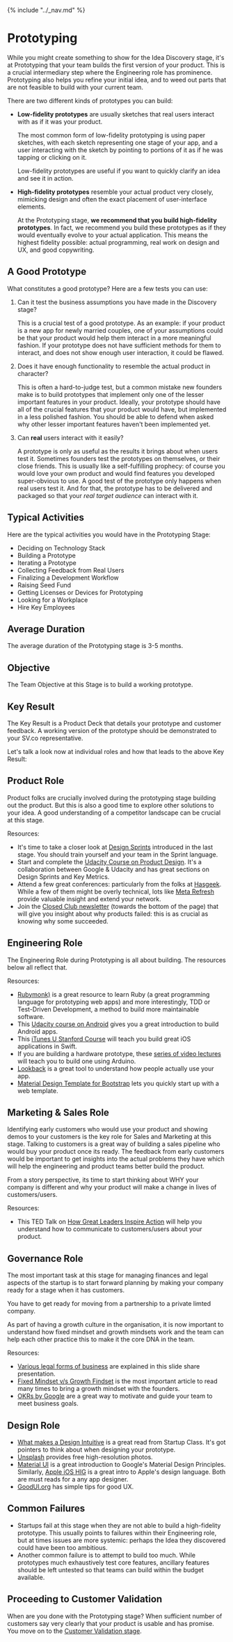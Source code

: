 {% include "../_nav.md" %}

# Prototyping

While you might create something to show for the Idea Discovery stage, it's at Prototyping that your team builds the first version of your product. This is a crucial intermediary step where the Engineering role has prominence. Prototyping also helps you refine your initial idea, and to weed out parts that are not feasible to build with your current team.

There are two different kinds of prototypes you can build:

* **Low-fidelity prototypes** are usually sketches that real users interact with as if it was your product.

  The most common form of low-fidelity prototyping is using paper sketches, with each sketch representing one stage of your app, and a user interacting with the sketch by pointing to portions of it as if he was tapping or clicking on it.

  Low-fidelity prototypes are useful if you want to quickly clarify an idea and see it in action.
* **High-fidelity prototypes** resemble your actual product very closely, mimicking design and often the exact placement of user-interface elements.

  At the Prototyping stage, **we recommend that you build high-fidelity prototypes**. In fact, we recommend you build these prototypes as if they would eventually evolve to your actual application. This means the highest fidelity possible: actual programming, real work on design and UX, and good copywriting.

## A Good Prototype

What constitutes a good prototype? Here are a few tests you can use:

1. Can it test the business assumptions you have made in the Discovery stage?

   This is a crucial test of a good prototype. As an example: if your product is a new app for newly married couples, one of your assumptions could be that your product would help them interact in a more meaningful fashion. If your prototype does not have sufficient methods for them to interact, and does not show enough user interaction, it could be flawed.

2. Does it have enough functionality to resemble the actual product in character?

   This is often a hard-to-judge test, but a common mistake new founders make is to build prototypes that implement only one of the lesser important features in your product. Ideally, your prototype should have all of the crucial features that your product would have, but implemented in a less polished fashion. You should be able to defend when asked why other lesser important features haven't been implemented yet.

3. Can **real** users interact with it easily?

   A prototype is only as useful as the results it brings about when users test it. Sometimes founders test the prototypes on themselves, or their close friends. This is usually like a self-fulfilling prophecy: of course you would love your own product and would find features you developed super-obvious to use. A good test of the prototype only happens when real users test it. And for that, the prototype has to be delivered and packaged so that your *real target audience* can interact with it.

## Typical Activities

Here are the typical activities you would have in the Prototyping Stage:

* Deciding on Technology Stack
* Building a Prototype
* Iterating a Prototype
* Collecting Feedback from Real Users
* Finalizing a Development Workflow
* Raising Seed Fund
* Getting Licenses or Devices for Prototyping
* Looking for a Workplace
* Hire Key Employees

## Average Duration
The average duration of the Prototyping stage is 3-5 months.

## Objective
The Team Objective at this Stage is to build a working prototype.

## Key Result
The Key Result is a Product Deck that details your prototype and customer feedback. A working version of the prototype should be demonstrated to your SV.co representative.

Let's talk a look now at individual roles and how that leads to the above Key Result:

## Product Role
Product folks are crucially involved during the prototyping stage building out the product. But this is also a good time to explore other solutions to your idea. A good understanding of a competitor landscape can be crucial at this stage.

Resources:

* It's time to take a closer look at [Design Sprints](http://www.gv.com/sprint/) introduced in the last stage. You should train yourself and your team in the Sprint language.
* Start and complete the [Udacity Course on Product Design](https://www.udacity.com/course/product-design--ud509). It's a collaboration between Google & Udacity and has great sections on Design Sprints and Key Metrics.
* Attend a few great conferences: particularly from the folks at [Hasgeek](https://hasgeek.com). While a few of them might be overly technical, lots like [Meta Refresh](https://metarefresh.in/2015/) provide valuable insight and extend your network.
* Join the [Closed Club newsletter](http://closedclub.org) (towards the bottom of the page) that will give you insight about why products failed: this is as crucial as knowing why some succeeded.

## Engineering Role

The Engineering Role during Prototyping is all about building. The resources below all reflect that.

Resources:

* [Rubymonk)](https://rubymonk.com) is a great resource to learn Ruby (a great programming language for prototyping web apps) and more interestingly, TDD or Test-Driven Development, a method to build more maintainable software.
* This [Udacity course on Android](https://www.udacity.com/course/ud853) gives you a great introduction to build Android apps.
* This [iTunes U Stanford Course](https://itunes.apple.com/bj/course/developing-ios-8-apps-swift/id961180099) will teach you build great iOS applications in Swift.
* If you are building a hardware prototype, these [series of video lectures](https://www.youtube.com/watch?t=10&v=U2fUvCFNyI0) will teach you to build one using Arduino. 
* [Lookback](https://lookback.io) is a great tool to understand how people actually use your app.
* [Material Design Template for Bootstrap](http://designbeep.com/2014/10/25/material-design-template-for-bootstrap-3/) lets you quickly start up with a web template.

## Marketing & Sales Role

Identifying early customers who would use your product and showing demos to your customers is the key role for Sales and Marketing at this stage. Talking to customers is a great way of building a sales pipeline who would buy your product once its ready. The feedback from early customers would be important to get insights into the actual problems they have which will help the engineering and product teams better build the product.

From a story perspective, its time to start thinking about WHY your company is different and why your product will make a change in lives of customers/users.

Resources:
* This TED Talk on [How Great Leaders Inspire Action](http://www.ted.com/talks/simon_sinek_how_great_leaders_inspire_action?language=en) will help you understand how to communicate to customers/users about your product.


## Governance Role

The most important task at this stage for managing finances and legal aspects of the startup is to start forward planning by making your company ready for a stage when it has customers. 

You have to get ready for moving from a partnership to a private limted company.

As part of having a growth culture in the organisation, it is now important to understand how fixed mindset and growth mindsets work and the team can help each other practice this to make it the core DNA in the team.

Resources:
* [Various legal forms of business](http://www.slideshare.net/JaydeepHalbe/how-to-choose-the-right-form-of-business-organisation) are explained in this slide share presentation.
* [Fixed Mindset v/s Growth Findset](http://www.brainpickings.org/2014/01/29/carol-dweck-mindset/) is the most important article to read many times to bring a growth mindset with the founders.
* [OKRs by Google](https://www.gv.com/lib/how-google-sets-goals-objectives-and-key-results-okrs) are a great way to motivate and guide your team to meet business goals.

## Design Role

* [What makes a Design Intuitive](https://startupclass.co/courses/how-to-start-a-startup/lectures/64065) is a great read from Startup Class. It's got pointers to think about when designing your prototype.
* [Unsplash](https://unsplash.com) provides free high-resolution photos.
* [Material UI](http://material-ui.com/#/) is a great introduction to Google's Material Design Principles. Similarly, [Apple iOS HIG](https://developer.apple.com/library/ios/documentation/UserExperience/Conceptual/MobileHIG/) is a great intro to Apple's design language. Both are must reads for a any app designer.
* [GoodUI.org](http://goodui.org) has simple tips for good UX.

## Common Failures

* Startups fail at this stage when they are not able to build a high-fidelity prototype. This usually points to failures within their Engineering role, but at times issues are more systemic: perhaps the Idea they discovered could have been too ambitious.
* Another common failure is to attempt to build too much. While prototypes much exhaustively test core features, ancillary features should be left untested so that teams can build within the budget available.

## Proceeding to Customer Validation

When are you done with the Prototyping stage? When sufficient number of customers say very clearly that your product is usable and has promise. You move on to the [Customer Validation stage](5.3-customer-validation.md).

